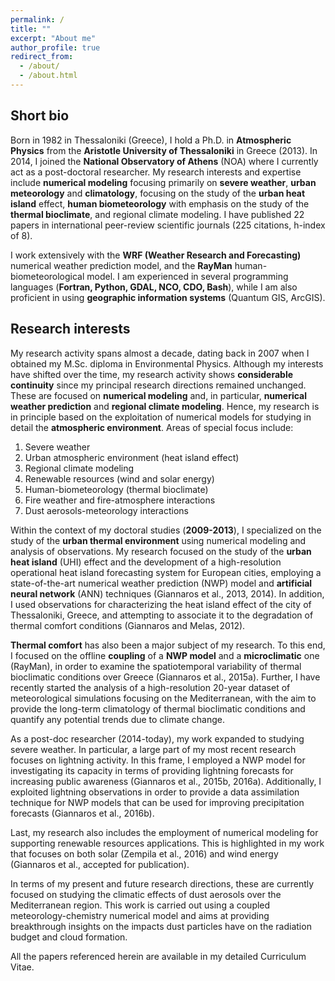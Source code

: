 ```yaml
---
permalink: /
title: ""
excerpt: "About me"
author_profile: true
redirect_from: 
  - /about/
  - /about.html
---
```

## Short bio 
Born in 1982 in Thessaloniki (Greece), I hold a Ph.D. in **Atmospheric Physics** from the
**Aristotle University of Thessaloniki** in Greece (2013). In 2014, I joined the **National
Observatory of Athens** (NOA) where I currently act as a post-doctoral researcher. My
research interests and expertise include **numerical modeling** focusing primarily on 
**severe weather**, **urban meteorology** and **climatology**, focusing on the study of the **urban
heat island** effect, **human biometeorology** with emphasis on the study of the **thermal 
bioclimate**, and regional climate modeling. I have published 22 papers in international
peer-review scientific journals (225 citations, h-index of 8). 

I work extensively with the **WRF (Weather Research and Forecasting)** numerical weather
prediction model, and the **RayMan** human-biometeorological model. I am experienced in 
several programming languages (**Fortran, Python, GDAL, NCO, CDO, Bash**), while I am also
proficient in using **geographic information systems** (Quantum GIS, ArcGIS). 

## Research interests
My research activity spans almost a decade, dating back in 2007 when I obtained my
M.Sc. diploma in Environmental Physics. Although my interests have shifted over the 
time, my research activity shows **considerable continuity** since my principal 
research directions remained unchanged. These are focused on **numerical modeling**
and, in particular, **numerical weather prediction** and **regional climate modeling**.
Hence, my research is in principle based on the exploitation of numerical models for
studying in detail the **atmospheric environment**. Areas of special focus include: 
1. Severe weather
2. Urban atmospheric environment (heat island effect)
3. Regional climate modeling
4. Renewable resources (wind and solar energy)
5. Human-biometeorology (thermal bioclimate)
6. Fire weather and fire-atmosphere interactions
7. Dust aerosols-meteorology interactions

Within the context of my doctoral studies (**2009-2013**), I specialized on the study
of the **urban thermal environment** using numerical modeling and analysis of 
observations. My research focused on the study of the **urban heat island** (UHI) 
effect and the development of a high-resolution operational heat island forecasting
system for European cities, employing a state-of-the-art numerical weather prediction
(NWP) model and **artificial neural network** (ANN) techniques (Giannaros et al., 2013, 2014).
In addition, I used observations for characterizing the heat island effect of the 
city of Thessaloniki, Greece, and attempting to associate it to the degradation of
thermal comfort conditions (Giannaros and Melas, 2012). 

**Thermal comfort** has also been a major subject of my research. To this end, 
I focused on the offline **coupling** of a **NWP model** and a **microclimatic** one
(RayMan), in order to examine the spatiotemporal variability 
of thermal bioclimatic conditions over Greece (Giannaros et al., 2015a). Further, 
I have recently started the analysis of a high-resolution 20-year dataset of meteorological simulations focusing on the Mediterranean, with the aim to provide the long-term climatology of thermal bioclimatic conditions and quantify any potential trends due to climate change. 

As a post-doc researcher (2014-today), my work expanded to studying severe weather. In particular, a large part of my most recent research focuses on lightning activity. In this frame, I employed a NWP model for investigating its capacity in terms of providing lightning forecasts for increasing public awareness (Giannaros et al., 2015b, 2016a). Additionally, I exploited lightning observations in order to provide a data assimilation technique for NWP models that can be used for improving precipitation forecasts (Giannaros et al., 2016b). 

Last, my research also includes the employment of numerical modeling for supporting renewable resources applications. This is highlighted in my work that focuses on both solar (Zempila et al., 2016) and wind energy (Giannaros et al., accepted for publication). 

In terms of my present and future research directions, these are currently focused on studying the climatic effects of dust aerosols over the Mediterranean region. This work is carried out using a coupled meteorology-chemistry numerical model and aims at providing breakthrough insights on the impacts dust particles have on the radiation budget and cloud formation. 

All the papers referenced herein are available in my detailed Curriculum Vitae. 
